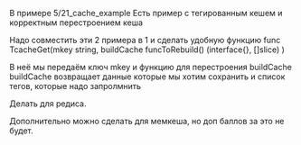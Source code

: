В примере 5/21_cache_example
Есть пример с тегированным кешем и корректным перестроением кеша

Надо совместить эти 2 примера в 1 и сделать удобную функцию
func TcacheGet(mkey string, buildCache funcToRebuild() (interface{}, []slice) )

В неё мы передаём ключ mkey и функцию для перестроения buildCache
buildCache возвращает данные которые мы хотим сохранить и список тегов, которые надо запролмнить

Делать для редиса.

Дополнительно можно сделать для мемкеша, но доп баллов за это не будет.